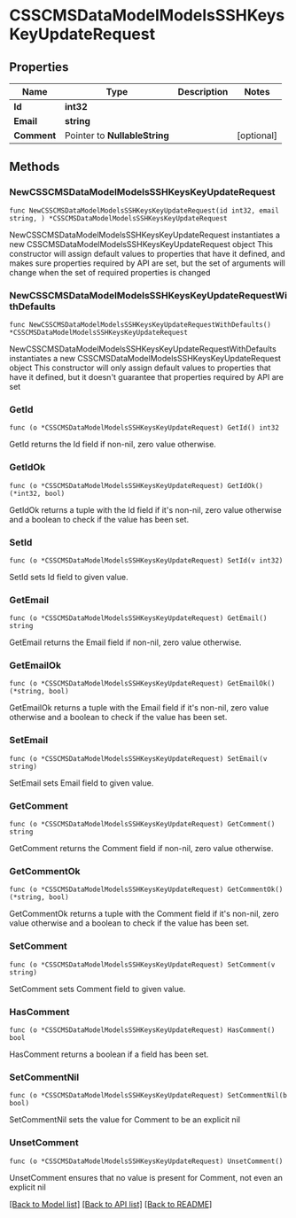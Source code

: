 # CSSCMSDataModelModelsSSHKeysKeyUpdateRequest

## Properties

Name | Type | Description | Notes
------------ | ------------- | ------------- | -------------
**Id** | **int32** |  | 
**Email** | **string** |  | 
**Comment** | Pointer to **NullableString** |  | [optional] 

## Methods

### NewCSSCMSDataModelModelsSSHKeysKeyUpdateRequest

`func NewCSSCMSDataModelModelsSSHKeysKeyUpdateRequest(id int32, email string, ) *CSSCMSDataModelModelsSSHKeysKeyUpdateRequest`

NewCSSCMSDataModelModelsSSHKeysKeyUpdateRequest instantiates a new CSSCMSDataModelModelsSSHKeysKeyUpdateRequest object
This constructor will assign default values to properties that have it defined,
and makes sure properties required by API are set, but the set of arguments
will change when the set of required properties is changed

### NewCSSCMSDataModelModelsSSHKeysKeyUpdateRequestWithDefaults

`func NewCSSCMSDataModelModelsSSHKeysKeyUpdateRequestWithDefaults() *CSSCMSDataModelModelsSSHKeysKeyUpdateRequest`

NewCSSCMSDataModelModelsSSHKeysKeyUpdateRequestWithDefaults instantiates a new CSSCMSDataModelModelsSSHKeysKeyUpdateRequest object
This constructor will only assign default values to properties that have it defined,
but it doesn't guarantee that properties required by API are set

### GetId

`func (o *CSSCMSDataModelModelsSSHKeysKeyUpdateRequest) GetId() int32`

GetId returns the Id field if non-nil, zero value otherwise.

### GetIdOk

`func (o *CSSCMSDataModelModelsSSHKeysKeyUpdateRequest) GetIdOk() (*int32, bool)`

GetIdOk returns a tuple with the Id field if it's non-nil, zero value otherwise
and a boolean to check if the value has been set.

### SetId

`func (o *CSSCMSDataModelModelsSSHKeysKeyUpdateRequest) SetId(v int32)`

SetId sets Id field to given value.


### GetEmail

`func (o *CSSCMSDataModelModelsSSHKeysKeyUpdateRequest) GetEmail() string`

GetEmail returns the Email field if non-nil, zero value otherwise.

### GetEmailOk

`func (o *CSSCMSDataModelModelsSSHKeysKeyUpdateRequest) GetEmailOk() (*string, bool)`

GetEmailOk returns a tuple with the Email field if it's non-nil, zero value otherwise
and a boolean to check if the value has been set.

### SetEmail

`func (o *CSSCMSDataModelModelsSSHKeysKeyUpdateRequest) SetEmail(v string)`

SetEmail sets Email field to given value.


### GetComment

`func (o *CSSCMSDataModelModelsSSHKeysKeyUpdateRequest) GetComment() string`

GetComment returns the Comment field if non-nil, zero value otherwise.

### GetCommentOk

`func (o *CSSCMSDataModelModelsSSHKeysKeyUpdateRequest) GetCommentOk() (*string, bool)`

GetCommentOk returns a tuple with the Comment field if it's non-nil, zero value otherwise
and a boolean to check if the value has been set.

### SetComment

`func (o *CSSCMSDataModelModelsSSHKeysKeyUpdateRequest) SetComment(v string)`

SetComment sets Comment field to given value.

### HasComment

`func (o *CSSCMSDataModelModelsSSHKeysKeyUpdateRequest) HasComment() bool`

HasComment returns a boolean if a field has been set.

### SetCommentNil

`func (o *CSSCMSDataModelModelsSSHKeysKeyUpdateRequest) SetCommentNil(b bool)`

 SetCommentNil sets the value for Comment to be an explicit nil

### UnsetComment
`func (o *CSSCMSDataModelModelsSSHKeysKeyUpdateRequest) UnsetComment()`

UnsetComment ensures that no value is present for Comment, not even an explicit nil

[[Back to Model list]](../README.md#documentation-for-models) [[Back to API list]](../README.md#documentation-for-api-endpoints) [[Back to README]](../README.md)


